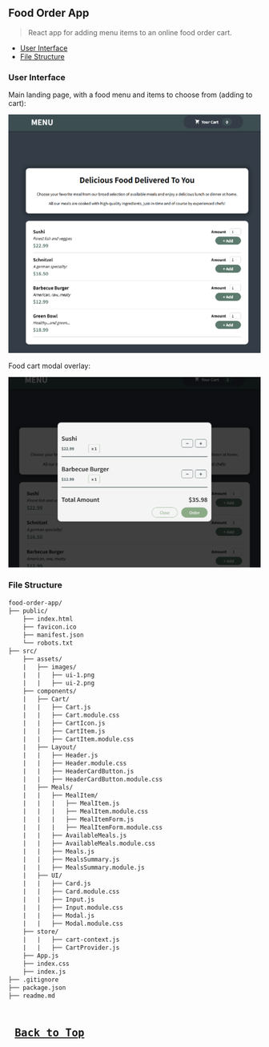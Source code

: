 ## Food Order App
>React app for adding menu items to an online food order cart.

* [User Interface](#food-order-app-user-interface)
* [File Structure](#food-order-app-file-structure)

### <a name="food-order-app-user-interface">User Interface</a>

Main landing page, with a food menu and items to choose from (adding to cart):

![UI Image - 1](./src/assets/images/ui-1.png)

Food cart modal overlay:

![UI Image - 2](./src/assets/images/ui-2.png)

### <a name="food-order-app-file-structure">File Structure</a>
```
food-order-app/
├── public/
    ├── index.html
    ├── favicon.ico
    ├── manifest.json
    └── robots.txt
├── src/
    ├── assets/
    |   ├── images/
    |   |   ├── ui-1.png
    |   |   ├── ui-2.png
    ├── components/
    |   ├── Cart/
    |   |   ├── Cart.js
    |   |   ├── Cart.module.css
    |   |   ├── CartIcon.js
    |   |   ├── CartItem.js
    |   |   ├── CartItem.module.css
    |   ├── Layout/
    |   |   ├── Header.js
    |   |   ├── Header.module.css
    |   |   ├── HeaderCardButton.js
    |   |   ├── HeaderCardButton.module.css
    |   ├── Meals/
    |   |   ├── MealItem/
    |   |   |   ├── MealItem.js
    |   |   |   ├── MealItem.module.css
    |   |   |   ├── MealItemForm.js
    |   |   |   ├── MealItemForm.module.css
    |   |   ├── AvailableMeals.js
    |   |   ├── AvailableMeals.module.css
    |   |   ├── Meals.js
    |   |   ├── MealsSummary.js
    |   |   ├── MealsSummary.module.js
    |   ├── UI/
    |   |   ├── Card.js
    |   |   ├── Card.module.css
    |   |   ├── Input.js
    |   |   ├── Input.module.css
    |   |   ├── Modal.js
    |   |   ├── Modal.module.css
    ├── store/
    |   |   ├── cart-context.js
    |   |   ├── CartProvider.js
    ├── App.js
    ├── index.css
    ├── index.js
├── .gitignore
├── package.json
├── readme.md
```

<kbd> <br> [Back to Top](#food-order-app) <br> </kbd>
---
